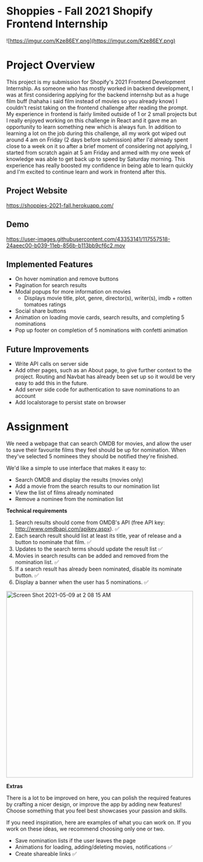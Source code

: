 # Shoppies - Fall 2021 Shopify Frontend Internship

![https://imgur.com/Kze86EY.png](https://imgur.com/Kze86EY.png)

# Project Overview

This project is my submission for Shopify's 2021 Frontend Development Internship. As someone who has mostly worked in backend development, I was at first considering applying for the backend internshp but as a huge film buff (hahaha i said film instead of movies so you already know) I couldn't resist taking on the frontend challenge after reading the prompt. My experience in frontend is fairly limited outside of 1 or 2 small projects but I really enjoyed working on this challenge in React and it gave me an opportunity to learn something new which is always fun. In addition to learning a lot on the job during this challenge, all my work got wiped out around 4 am on Friday (2 days before submission) after I'd already spent close to a week on it so after a brief moment of considering not applying, I started from scratch again at 5 am Friday and armed with my one week of knowledge was able to get back up to speed by Saturday morning. This experience has really boosted my confidence in being able to learn quickly and I'm excited to continue learn and work in frontend after this.

## Project Website
https://shoppies-2021-fall.herokuapp.com/

## Demo
https://user-images.githubusercontent.com/43353141/117557518-24aeec00-b039-11eb-856b-b113bb9cf6c2.mov

## Implemented Features
- On hover nomination and remove buttons
- Pagination for search results
- Modal popups for more information on movies
  - Displays movie title, plot, genre, director(s), writer(s), imdb + rotten tomatoes ratings
- Social share buttons
- Animation on loading movie cards, search results, and completing 5 nominations
- Pop up footer on completion of 5 nominations with confetti animation

## Future Improvements
- Write API calls on server side
- Add other pages, such as an About page, to give further context to the project. Routing and Navbat has already been set up so it would be very easy to add this in the future.
- Add server side code for authentication to save nominations to an account
- Add localstorage to persist state on browser

# Assignment
We need a webpage that can search OMDB for movies, and allow the user to save their favourite films they feel should be up for nomination. When they've selected 5 nominees they should be notified they're finished.

We'd like a simple to use interface that makes it easy to:
- Search OMDB and display the results (movies only)
- Add a movie from the search results to our nomination list
- View the list of films already nominated
- Remove a nominee from the nomination list

**Technical requirements**
1. Search results should come from OMDB's API (free API key: http://www.omdbapi.com/apikey.aspx). ✅
2. Each search result should list at least its title, year of release and a button to nominate that film. ✅
3. Updates to the search terms should update the result list ✅
4. Movies in search results can be added and removed from the nomination list. ✅
5. If a search result has already been nominated, disable its nominate button. ✅
6. Display a banner when the user has 5 nominations. ✅


<img width="494" alt="Screen Shot 2021-05-09 at 2 08 15 AM" src="https://user-images.githubusercontent.com/43353141/117563434-72444c80-b06b-11eb-914a-3e83b7fc2a95.png">

**Extras**

There is a lot to be improved on here, you can polish the required features by crafting a nicer design, or improve the app by adding new features! Choose something that you feel best showcases your passion and skills.

If you need inspiration, here are examples of what you can work on. If you work on these ideas, we recommend choosing only one or two.

- Save nomination lists if the user leaves the page
- Animations for loading, adding/deleting movies, notifications ✅
- Create shareable links ✅

